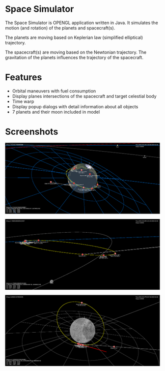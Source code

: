 Space Simulator
===============

The Space Simulator is OPENGL application written in Java. It simulates the motion (and rotation) of the planets
and spacecraft(s).

The planets are moving based on Keplerian law (simplified elliptical) trajectory.

The spacecraft(s) are moving based on the Newtonian trajectory. The gravitation of the planets
influences the trajectory of the spacecraft.

Features
========

* Orbital maneuvers with fuel consumption
* Display planes intersections of the spacecraft and target celestial body
* Time warp
* Display popup dialogs with detail information about all objects
* 7 planets and their moon included in model

Screenshots
===========

![Spacecraft orbiting earth](/images/earth.png "Spacecraft orbiting earth")

![High eccentricity orbit](/images/spacecraft.png "High eccentricity orbit")

![Near the Moon](/images/moon.png "Near the Moon")



